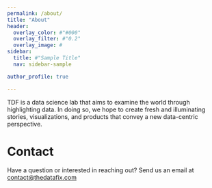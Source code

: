 ```yaml
---
permalink: /about/
title: "About"
header:
  overlay_color: #"#000"
  overlay_filter: #"0.2"
  overlay_image: #
sidebar:
  title: #"Sample Title"
  nav: sidebar-sample

author_profile: true

---
```

TDF is a data science lab that aims to examine the world through highlighting data.  In doing so, we hope to create fresh and illuminating stories, visualizations, and products that convey a new data-centric perspective.

# Contact

Have a question or interested in reaching out?  Send us an email at <contact@thedatafix.com>
